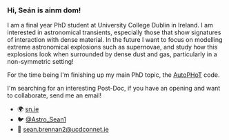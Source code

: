 ### Hi, Seán is ainm dom!


I am a final year PhD student at University College Dublin in Ireland. I am interested in astronomical transients, especially those that show signatures of interaction with dense material. In the future I want to focus on modelling extreme astronomical explosions such as supernovae, and study how this explosions look when surrounded by dense dust and gas, particularly in a non-symmetric setting!

For the time being I'm finishing up my main PhD topic, the [AutoPHoT](https://github.com/Astro-Sean/autophot) code.

I'm searching for an interesting Post-Doc, if you have an opening and want to collaborate, send me an email!

- :earth_africa: [sn.ie](https://sn.ie)
- :bird: [@Astro_Sean1](https://twitter.com/@Astro_Sean1)
- :email: [sean.brennan2@ucdconnet.ie](mailto:sean.brennan2@ucdconnet.ie)
